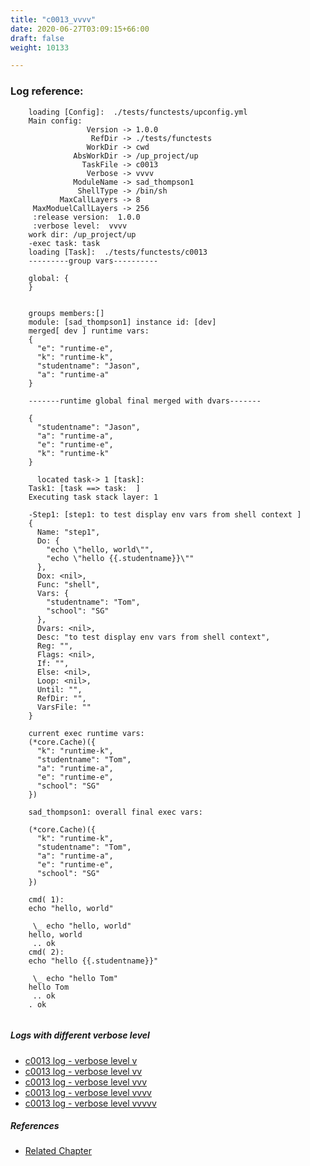 ```yaml
---
title: "c0013_vvvv"
date: 2020-06-27T03:09:15+66:00
draft: false
weight: 10133

---
```


### Log reference: <no value>

```
    loading [Config]:  ./tests/functests/upconfig.yml
    Main config:
                 Version -> 1.0.0
                  RefDir -> ./tests/functests
                 WorkDir -> cwd
              AbsWorkDir -> /up_project/up
                TaskFile -> c0013
                 Verbose -> vvvv
              ModuleName -> sad_thompson1
               ShellType -> /bin/sh
           MaxCallLayers -> 8
     MaxModuelCallLayers -> 256
     :release version:  1.0.0
     :verbose level:  vvvv
    work dir: /up_project/up
    -exec task: task
    loading [Task]:  ./tests/functests/c0013
    ---------group vars----------
    
    global: {
    }
    
    
    groups members:[]
    module: [sad_thompson1] instance id: [dev]
    merged[ dev ] runtime vars:
    {
      "e": "runtime-e",
      "k": "runtime-k",
      "studentname": "Jason",
      "a": "runtime-a"
    }
    
    -------runtime global final merged with dvars-------
    
    {
      "studentname": "Jason",
      "a": "runtime-a",
      "e": "runtime-e",
      "k": "runtime-k"
    }
    
      located task-> 1 [task]: 
    Task1: [task ==> task:  ]
    Executing task stack layer: 1
    
    -Step1: [step1: to test display env vars from shell context ]
    {
      Name: "step1",
      Do: {
        "echo \"hello, world\"",
        "echo \"hello {{.studentname}}\""
      },
      Dox: <nil>,
      Func: "shell",
      Vars: {
        "studentname": "Tom",
        "school": "SG"
      },
      Dvars: <nil>,
      Desc: "to test display env vars from shell context",
      Reg: "",
      Flags: <nil>,
      If: "",
      Else: <nil>,
      Loop: <nil>,
      Until: "",
      RefDir: "",
      VarsFile: ""
    }
    
    current exec runtime vars:
    (*core.Cache)({
      "k": "runtime-k",
      "studentname": "Tom",
      "a": "runtime-a",
      "e": "runtime-e",
      "school": "SG"
    })
    
    sad_thompson1: overall final exec vars:
    
    (*core.Cache)({
      "k": "runtime-k",
      "studentname": "Tom",
      "a": "runtime-a",
      "e": "runtime-e",
      "school": "SG"
    })
    
    cmd( 1):
    echo "hello, world"
    
     \_ echo "hello, world"
    hello, world
     .. ok
    cmd( 2):
    echo "hello {{.studentname}}"
    
     \_ echo "hello Tom"
    hello Tom
     .. ok
    . ok
    
```

##### Logs with different verbose level
* [c0013 log - verbose level v](../../logs/c0013_v)
* [c0013 log - verbose level vv](../../logs/c0013_vv)
* [c0013 log - verbose level vvv](../../logs/c0013_vvv)
* [c0013 log - verbose level vvvv](../../logs/c0013_vvvv)
* [c0013 log - verbose level vvvvv](../../logs/c0013_vvvvv)

##### References
* [Related Chapter](../../vars/c0013)
